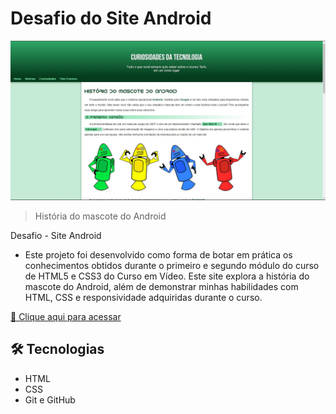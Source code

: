 # Desafio do Site Android

![preview](/imagens/preview-site-android.jpeg)

> História do mascote do Android

Desafio - Site Android
- Este projeto foi desenvolvido como forma de botar em prática os conhecimentos obtidos durante o primeiro e segundo módulo do curso de HTML5 e CSS3 do Curso em Vídeo. Este site explora a história do mascote do Android, além de demonstrar minhas habilidades com HTML, CSS e responsividade adquiridas durante o curso.

[🔗 Clique aqui para acessar](https://raquelfrancaa.github.io/projeto-android/android.html)

## 🛠 Tecnologias

- HTML
- CSS
- Git e GitHub
